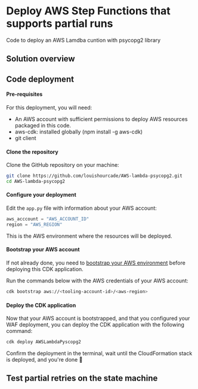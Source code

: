 # Deploy AWS Step Functions that supports partial runs

Code to deploy an AWS Lamdba cuntion with psycopg2 library

## Solution overview

## Code deployment

#### Pre-requisites

For this deployment, you will need:
* An AWS account with sufficient permissions to deploy AWS resources packaged in this code.
* aws-cdk: installed globally (npm install -g aws-cdk) 
* git client

#### Clone the repository

Clone the GitHub repository on your machine:

```bash
git clone https://github.com/louishourcade/AWS-lambda-psycopg2.git
cd AWS-lambda-psycopg2
```

#### Configure your deployment

Edit the `app.py` file with information about your AWS account:

```python
aws_acccount = "AWS_ACCOUNT_ID"
region = "AWS_REGION"
```

This is the AWS environment where the resources will be deployed.

#### Bootstrap your AWS account

If not already done, you need to [bootstrap your AWS environment](https://docs.aws.amazon.com/cdk/v2/guide/bootstrapping.html) before deploying this CDK application.

Run the commands below with the AWS credentials of your AWS account:

```bash
cdk bootstrap aws://<tooling-account-id>/<aws-region>
```

#### Deploy the CDK application

Now that your AWS account is bootstrapped, and that you configured your WAF deployment, you can deploy the CDK application with the following command:

```bash
cdk deploy AWSLambdaPyscopg2
```

Confirm the deployment in the terminal, wait until the CloudFormation stack is deployed, and you're done 🎉

## Test partial retries on the state machine <a name="test"></a>